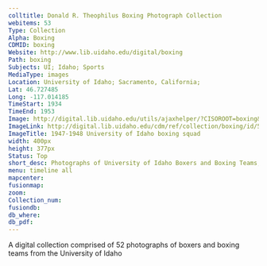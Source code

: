 ```yaml
---
colltitle: Donald R. Theophilus Boxing Photograph Collection
webitems: 53
Type: Collection
Alpha: Boxing
CDMID: boxing
Website: http://www.lib.uidaho.edu/digital/boxing
Path: boxing
Subjects: UI; Idaho; Sports
MediaType: images
Location: University of Idaho; Sacramento, California;
Lat: 46.727485
Long: -117.014185
TimeStart: 1934
TimeEnd: 1953
Image: http://digital.lib.uidaho.edu/utils/ajaxhelper/?CISOROOT=boxing&CISOPTR=5&action=2&DMSCALE=45&DMWIDTH=512&DMHEIGHT=482&DMX=0&DMY=0&DMTEXT=&DMROTATE=0
ImageLink: http://digital.lib.uidaho.edu/cdm/ref/collection/boxing/id/5
ImageTitle: 1947-1948 University of Idaho boxing squad
width: 400px
height: 377px
Status: Top
short_desc: Photographs of University of Idaho Boxers and Boxing Teams, 1934 - 1953
menu: timeline all
mapcenter: 
fusionmap: 
zoom: 
Collection_num: 
fusiondb: 
db_where: 
db_pdf: 
---
```

A digital collection comprised of  52 photographs of boxers and boxing teams from the University of Idaho